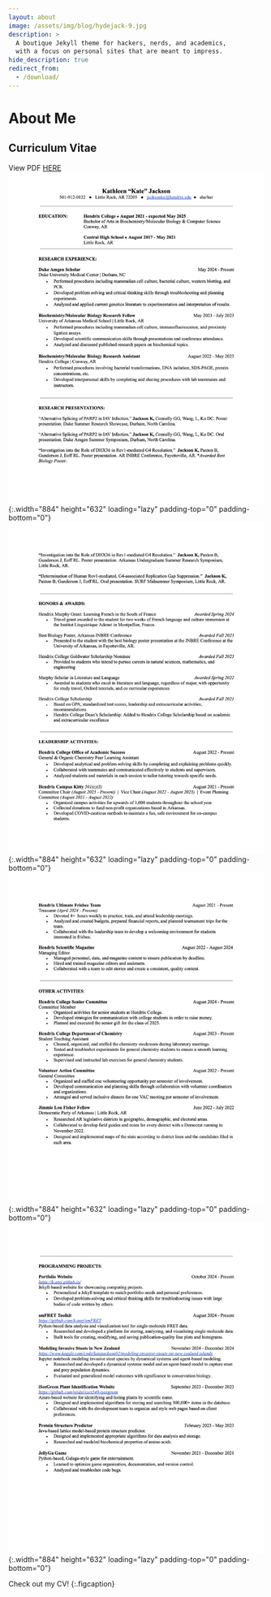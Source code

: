 ```yaml
---
layout: about
image: /assets/img/blog/hydejack-9.jpg
description: >
  A boutique Jekyll theme for hackers, nerds, and academics,
  with a focus on personal sites that are meant to impress.
hide_description: true
redirect_from:
  - /download/
---
```


# About Me

<!--author-->

<!--## Projects-->




## Curriculum Vitae
View PDF [HERE](assets/img/CV_Kathleen_Jackson.pdf)
![image](/assets/img/CVpages/1.png)
{:.width="884" height="632" loading="lazy" padding-top="0" padding-bottom="0"}
![image](/assets/img/CVpages/2.png)
{:.width="884" height="632" loading="lazy" padding-top="0" padding-bottom="0"}
![image](/assets/img/CVpages/3.png)
{:.width="884" height="632" loading="lazy" padding-top="0" padding-bottom="0"}
![image](/assets/img/CVpages/4.png)
{:.width="884" height="632" loading="lazy" padding-top="0" padding-bottom="0"}

<!--[![Resume PDF](/assets/img/CV_Kathleen_Jackson){:.lead width="884" height="632" loading="lazy"}][resume]{:.no-hover.no-mark}-->

Check out my CV!
{:.figcaption}


